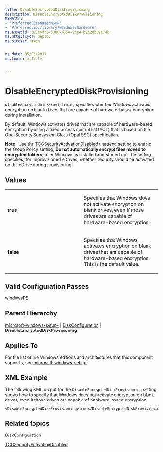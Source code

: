 ```yaml
---
title: DisableEncryptedDiskProvisioning
description: DisableEncryptedDiskProvisioning
MSHAttr:
- 'PreferredSiteName:MSDN'
- 'PreferredLib:/library/windows/hardware'
ms.assetid: 368c6dc6-6308-4354-9ca4-b9c2db89a74b
ms.mktglfcycl: deploy
ms.sitesec: msdn


ms.date: 05/02/2017
ms.topic: article


---
```


# DisableEncryptedDiskProvisioning


`DisableEncryptedDiskProvisioning` specifies whether Windows activates encryption on blank drives that are capable of hardware-based encryption during installation.

By default, Windows activates drives that are capable of hardware-based encryption by using a fixed access control list (ACL) that is based on the Opal Security Subsystem Class (Opal SSC) specification.

**Note**  
Use the [TCGSecurityActivationDisabled](microsoft-windows-enhancedstorage-adm-tcgsecurityactivationdisabled.md) unattend setting to enable the Group Policy setting, **Do not automatically encrypt files moved to encrypted folders**, after Windows is installed and started up. The setting specifies, for unprovisioned eDrives, whether security should be activated on the eDrive during provisioning.

 

## Values


<table>
<colgroup>
<col width="50%" />
<col width="50%" />
</colgroup>
<tbody>
<tr class="odd">
<td><p><strong>true</strong></p></td>
<td><p>Specifies that Windows does not activate encryption on blank drives, even if those drives are capable of hardware-based encryption.</p></td>
</tr>
<tr class="even">
<td><p><strong>false</strong></p></td>
<td><p>Specifies that Windows activates encryption on blank drives that are capable of hardware-based encryption. This is the default value.</p></td>
</tr>
</tbody>
</table>

 

## Valid Configuration Passes


windowsPE

## Parent Hierarchy


[microsoft-windows-setup-](microsoft-windows-setup.md) | [DiskConfiguration](microsoft-windows-setup-diskconfiguration.md) | **DisableEncryptedDiskProvisioning**

## Applies To


For the list of the Windows editions and architectures that this component supports, see [microsoft-windows-setup-](microsoft-windows-setup.md).

## XML Example


The following XML output for the `DisableEncryptedDiskProvisioning` setting shows how to specify that Windows does not activate encryption on blank drives, even if those drives are capable of hardware-based encryption.

```
<DisableEncryptedDiskProvisioning>true</DisableEncryptedDiskProvisioning>
```

## Related topics


[DiskConfiguration](microsoft-windows-setup-diskconfiguration.md)

[TCGSecurityActivationDisabled](microsoft-windows-enhancedstorage-adm-tcgsecurityactivationdisabled.md)

 

 







